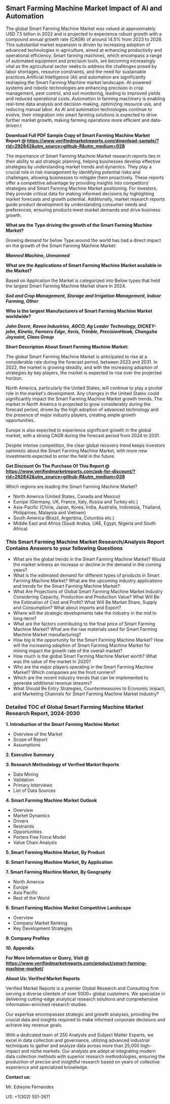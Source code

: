 <h2>Smart Farming Machine Market Impact of AI and Automation</h2>The global Smart Farming Machine Market was valued at approximately USD 7.5 billion in 2022 and is projected to experience robust growth with a compound annual growth rate (CAGR) of around 14.5% from 2023 to 2028. This substantial market expansion is driven by increasing adoption of advanced technologies in agriculture, aimed at enhancing productivity and operational efficiency. Smart farming machines, which encompass a range of automated equipment and precision tools, are becoming increasingly vital as the agricultural sector seeks to address the challenges posed by labor shortages, resource constraints, and the need for sustainable practices.Artificial Intelligence (AI) and automation are significantly reshaping the Smart Farming Machine market landscape. AI-powered systems and robotic technologies are enhancing precision in crop management, pest control, and soil monitoring, leading to improved yields and reduced operational costs. Automation in farming machinery is enabling real-time data analysis and decision-making, optimizing resource use, and reducing manual labor. As AI and automation technologies continue to evolve, their integration into smart farming solutions is expected to drive further market growth, making farming operations more efficient and data-driven.t</p><p id="" class=""><strong>Download Full PDF Sample Copy of Smart Farming Machine Market Report @ <a href="https://www.verifiedmarketreports.com/download-sample/?rid=292842&utm_source=github-R&utm_medium=028" target="_blank">https://www.verifiedmarketreports.com/download-sample/?rid=292842&utm_source=github-R&utm_medium=028</a></strong></p><p>The importance of&nbsp;Smart Farming Machine Market research reports lies in their ability to aid strategic planning, helping businesses develop effective strategies by understanding market trends and dynamics. They play a crucial role in risk management by identifying potential risks and challenges, allowing businesses to mitigate them proactively. These reports offer a competitive advantage by providing insights into competitors' strategies and Smart Farming Machine Market positioning. For investors, they provide critical data for making informed decisions by highlighting market forecasts and growth potential. Additionally, market research reports guide product development by understanding consumer needs and preferences, ensuring products meet market demands and drive business growth.</p><p><strong>What are the&nbsp;Type driving the growth of the Smart Farming Machine Market?</strong></p><p id="" class="">Growing demand for below Type around the world has had a direct impact on the growth of the Smart Farming Machine Market:</p><em><strong>Manned Machine, Unmanned</strong></em></p><strong>What are the&nbsp;Applications&nbsp;of Smart Farming Machine Market available in the Market?</strong></p><p id="" class="">Based on Application the Market is categorized into Below types that held the largest Smart Farming Machine Market share In 2024.</p><em><strong>Soil and Crop Management, Storage and Irrigation Management, Indoor Farming, Other</strong></em></p><strong>Who is the largest Manufacturers of Smart Farming Machine Market worldwide?</strong></p><p><em><strong>John Deere, Raven Industries, AGCO, Ag Leader Technology, DICKEY-john, Kinetic, Farmers Edge, Iteris, Trimble, PrecisionHawk, Changsha Joysaint, Claas Group</strong></em></p><p id="" class=""><strong>Short Description About Smart Farming Machine Market:</strong></p><p>The global Smart Farming Machine Market is anticipated to rise at a considerable rate during the forecast period, between 2023 and 2031. In 2022, the market is growing steadily, and with the increasing adoption of strategies by key players, the market is expected to rise over the projected horizon.</p><p>North America, particularly the United States, will continue to play a pivotal role in the market's development. Any changes in the United States could significantly impact the Smart Farming Machine Market growth trends. The market in North America is projected to grow considerably during the forecast period, driven by the high adoption of advanced technology and the presence of major industry players, creating ample growth opportunities.</p><p>Europe is also expected to experience significant growth in the global market, with a strong CAGR during the forecast period from 2024 to 2031.</p><p>Despite intense competition, the clear global recovery trend keeps investors optimistic about the Smart Farming Machine Market, with more new investments expected to enter the field in the future.</p><p id="" class=""><strong>Get Discount On The Purchase Of This Report @ <a href="https://www.verifiedmarketreports.com/ask-for-discount/?rid=292842&utm_source=github-R&utm_medium=028" target="_blank">https://www.verifiedmarketreports.com/ask-for-discount/?rid=292842&utm_source=github-R&utm_medium=028</a></strong></p>Which regions are leading the Smart Farming Machine Market?</p><ul><li>North America (United States, Canada and Mexico)</li><li>Europe (Germany, UK, France, Italy, Russia and Turkey etc.)</li><li>Asia-Pacific (China, Japan, Korea, India, Australia, Indonesia, Thailand, Philippines, Malaysia and Vietnam)</li><li>South America (Brazil, Argentina, Columbia etc.)</li><li>Middle East and Africa (Saudi Arabia, UAE, Egypt, Nigeria and South Africa)</li></ul><h3 id="" class="">This Smart Farming Machine Market Research/Analysis Report Contains Answers to your following Questions</h3><ul><li>What are the global trends in the Smart Farming Machine Market? Would the market witness an increase or decline in the demand in the coming years?</li><li>What is the estimated demand for different types of products in Smart Farming Machine Market? What are the upcoming industry applications and trends for the Smart Farming Machine Market?</li><li>What Are Projections of Global Smart Farming Machine Market Industry Considering Capacity, Production and Production Value? What Will Be the Estimation of Cost and Profit? What Will Be Market Share, Supply and Consumption? What about imports and Export?</li><li>Where will the strategic developments take the industry in the mid to long-term?</li><li>What are the factors contributing to the final price of Smart Farming Machine Market? What are the raw materials used for Smart Farming Machine Market manufacturing?</li><li>How big is the opportunity for the Smart Farming Machine Market? How will the increasing adoption of Smart Farming Machine Market for mining impact the growth rate of the overall market?</li><li>How much is the global Smart Farming Machine Market worth? What was the value of the market In 2020?</li><li>Who are the major players operating in the Smart Farming Machine Market? Which companies are the front runners?</li><li>Which are the recent industry trends that can be implemented to generate additional revenue streams?</li><li>What Should Be Entry Strategies, Countermeasures to Economic Impact, and Marketing Channels for Smart Farming Machine Market Industry?</li></ul><h3 id="" class="">Detailed TOC of Global Smart Farming Machine Market Research Report, 2024-2030</h3><p id="" class=""><strong>1. Introduction of the Smart Farming Machine Market</strong></p><ul><li>Overview of the Market</li><li>Scope of Report</li><li>Assumptions</li></ul><p id="" class=""><strong>2. Executive Summary</strong></p><p id="" class=""><strong>3. Research Methodology of Verified Market Reports</strong></p><ul><li>Data Mining</li><li>Validation</li><li>Primary Interviews</li><li>List of Data Sources</li></ul><p id="" class=""><strong>4. Smart Farming Machine Market Outlook</strong></p><ul><li>Overview</li><li>Market Dynamics</li><li>Drivers</li><li>Restraints</li><li>Opportunities</li><li>Porters Five Force Model</li><li>Value Chain Analysis</li></ul><p id="" class=""><strong>5. Smart Farming Machine Market, By Product</strong></p><p id="" class=""><strong>6. Smart Farming Machine Market, By Application</strong></p><p id="" class=""><strong>7. Smart Farming Machine Market, By Geography</strong></p><ul><li>North America</li><li>Europe</li><li>Asia Pacific</li><li>Rest of the World</li></ul><p id="" class=""><strong>8. Smart Farming Machine Market Competitive Landscape</strong></p><ul><li>Overview</li><li>Company Market Ranking</li><li>Key Development Strategies</li></ul><p id="" class=""><strong>9. Company Profiles</strong></p><p id="" class=""><strong>10. Appendix</strong></p><p id="" class=""><strong>For More Information or Query, Visit @ <a href="https://www.verifiedmarketreports.com/product/smart-farming-machine-market/" target="_blank">https://www.verifiedmarketreports.com/product/smart-farming-machine-market/</a></strong></p><p id="" class=""><strong>About Us: Verified Market Reports</strong></p><p id="" class="">Verified Market Reports is a premier Global Research and Consulting firm serving a diverse clientele of over 5000+ global customers. We specialize in delivering cutting-edge analytical research solutions and comprehensive information-enriched research studies.</p><p id="" class="">Our expertise encompasses strategic and growth analyses, providing the crucial data and insights required to make informed corporate decisions and achieve key revenue goals.</p><p id="" class="">With a dedicated team of 250 Analysts and Subject Matter Experts, we excel in data collection and governance, utilizing advanced industrial techniques to gather and analyze data across more than 25,000 high-impact and niche markets. Our analysts are adept at integrating modern data collection methods with superior research methodologies, ensuring the production of precise and insightful research based on years of collective experience and specialized knowledge.</p><p id="" class=""><strong>Contact us:</strong></p><p id="" class="">Mr. Edwyne Fernandes</p><p id="" class="">US: +1(302) 551-2611</p>